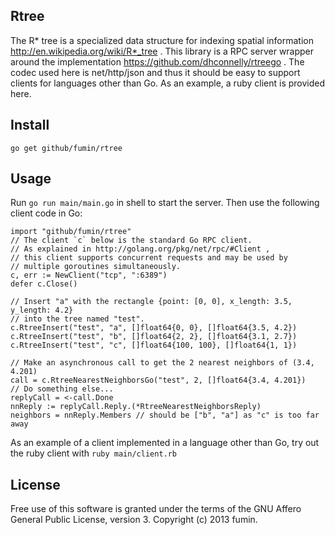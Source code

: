 Rtree
-----
The R* tree is a specialized data structure for indexing spatial information
http://en.wikipedia.org/wiki/R*_tree . This library is a RPC server wrapper
around the implementation https://github.com/dhconnelly/rtreego . The codec
used here is net/http/json and thus it should be easy to support clients for
languages other than Go. As an example, a ruby client is provided here.

## Install
`go get github/fumin/rtree`

## Usage
Run `go run main/main.go` in shell to start the server.
Then use the following client code in Go:
```
import "github/fumin/rtree"
// The client `c` below is the standard Go RPC client.
// As explained in http://golang.org/pkg/net/rpc/#Client ,
// this client supports concurrent requests and may be used by
// multiple goroutines simultaneously.
c, err := NewClient("tcp", ":6389")
defer c.Close()

// Insert "a" with the rectangle {point: [0, 0], x_length: 3.5, y_length: 4.2}
// into the tree named "test".
c.RtreeInsert("test", "a", []float64{0, 0}, []float64{3.5, 4.2})
c.RtreeInsert("test", "b", []float64{2, 2}, []float64{3.1, 2.7})
c.RtreeInsert("test", "c", []float64{100, 100}, []float64{1, 1})

// Make an asynchronous call to get the 2 nearest neighbors of (3.4, 4.201)
call = c.RtreeNearestNeighborsGo("test", 2, []float64{3.4, 4.201})
// Do something else...
replyCall = <-call.Done
nnReply := replyCall.Reply.(*RtreeNearestNeighborsReply)
neighbors = nnReply.Members // should be ["b", "a"] as "c" is too far away
```
As an example of a client implemented in a language other than Go,
try out the ruby client with `ruby main/client.rb`

## License
Free use of this software is granted under the terms of the GNU Affero General Public License, version 3. Copyright (c) 2013 fumin.
